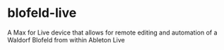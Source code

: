 # blofeld-live
A Max for Live device that allows for remote editing and automation of a Waldorf Blofeld from within Ableton Live
